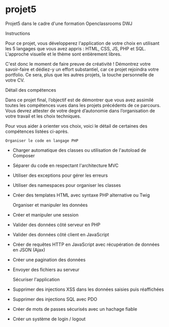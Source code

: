 # projet5
Projet5 dans le cadre d'une formation Openclassrooms DWJ

Instructions

Pour ce projet, vous développerez l'application de votre choix en utilisant les 5 langages que vous avez appris : HTML, CSS, JS, PHP et SQL. L'approche visuelle et le thème sont entièrement libres.

C'est donc le moment de faire preuve de créativité ! Démontrez votre savoir-faire et dédiez-y un effort substantiel, car ce projet rejoindra votre portfolio. Ce sera, plus que les autres projets, la touche personnelle de votre CV.

Détail des compétences

Dans ce projet final, l’objectif est de démontrer que vous avez assimilé toutes les compétences vues dans les projets précédents de ce parcours. Vous devrez attester de votre degré d’autonomie dans l’organisation de votre travail et les choix techniques.

Pour vous aider à orienter vos choix, voici le détail de certaines des compétences listées ci-après. 

    Organiser le code en langage PHP

- Charger automatique des classes ou utilisation de l'autoload de Composer
- Séparer du code en respectant l'architecture MVC
- Utiliser des exceptions pour gérer les erreurs
- Utiliser des namespaces pour organiser les classes
- Créer des templates HTML avec syntaxe PHP alternative ou Twig

    Organiser et manipuler les données

- Créer et manipuler une session
- Valider des données côté serveur en PHP
- Valider des données côté client en JavaScript
- Créer de requêtes HTTP en JavaScript avec récupération de données en JSON (Ajax)
- Créer une pagination des données
- Envoyer des fichiers au serveur

    Sécuriser l'application

- Supprimer des injections XSS dans les données saisies puis réaffichées
- Supprimer des injections SQL avec PDO
- Créer de mots de passes sécurisés avec un hachage fiable
- Créer un système de login / logout
